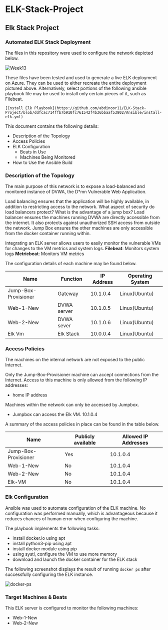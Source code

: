 # ELK-Stack-Project
## **Elk Stack Project**

### **Automated ELK Stack Deployment**

The files in this repository were used to configure the network depicted below.
 
 ![Week13](https://user-images.githubusercontent.com/82536342/137604648-27ad74d8-29f3-4819-bed5-02f9da8e5503.png)



These files have been tested and used to generate a live ELK deployment on Azure. They can be used to either recreate the entire deployment pictured above. Alternatively, select portions of the following ansible playbook file may be used to install only certain pieces of it, such as Filebeat.

    [Install Elk Playbook](https://github.com/abdinoor11/ELK-Stack-Project/blob/ddfcac714ffb7b910fc761542f4b36bbaaf53802/Ansible/install-elk.yml)

This document contains the following details:
- Description of the Topology
- Access Policies
- ELK Configuration
  - Beats in Use
  - Machines Being Monitored
- How to Use the Ansible Build


### **Description of the Topology**

The main purpose of this network is to expose a load-balanced and monitored instance of DVWA, the D*mn Vulnerable Web Application.

Load balancing ensures that the application will be highly available, in addition to restricting access to the network.
What aspect of security do load balancers protect? What is the advantage of a jump box? 
Load balancer ensures the machines running DVWA are directly accessible from the internet. It also protects against unauthorized SSH access from outside the network. 
Jump Box ensures the other machines are only accessible from the docker container running within.

Integrating an ELK server allows users to easily monitor the vulnerable VMs for changes to the VM metrics and system logs.
**Filebeat**: Monitors system logs
**Metricbeat**: Monitors VM metrics

The configuration details of each machine may be found below.

| Name                 | Function    | IP Address | Operating System |
|----------------------|-------------|------------|------------------|
| Jump-Box-Provisioner | Gateway     | 10.1.0.4   | Linux(Ubuntu)    |
| Web-1-New            | DVWA server | 10.1.0.5   | Linux(Ubuntu)    |
| Web-2-New            | DVWA sever  | 10.1.0.6   | Linux(Ubuntu)    |
| Elk Vm               | Elk Stack   | 10.0.0.4   | Linux(Ubuntu)    |


### **Access Policies**

The machines on the internal network are not exposed to the public Internet. 

Only the Jump-Box-Provisioner machine can accept connections from the Internet. Access to this machine is only allowed from the following IP addresses:
- home IP address

Machines within the network can only be accessed by Jumpbox.
-	Jumpbox can access the Elk VM. 10.1.0.4

A summary of the access policies in place can be found in the table below.

| Name                 | Publicly available | Allowed IP Addresses |
|----------------------|--------------------|----------------------|
| Jump-Box-Provisioner | Yes                | 10.1.0.4             |
| Web-1-New            | No                 | 10.1.0.4             |
| Web-2-New            | No                 | 10.1.0.4             |
| Elk-VM               | No                 | 10.1.0.4             |


### **Elk Configuration**

Ansible was used to automate configuration of the ELK machine. No configuration was performed manually, which is advantageous because it reduces chances of human error when configuring the machine.


The playbook implements the following tasks:
-	install docker.io using apt
-	install python3-pip using apt
-	install docker module using pip
-	using systl, configure the VM to use more memory 
-	download and launch the docker container for the ELK stack

The following screenshot displays the result of running `docker ps` after successfully configuring the ELK instance.  

![docker-ps](https://user-images.githubusercontent.com/82536342/137604669-bc770b71-96da-4977-a693-8156f8fe7562.png)


### **Target Machines & Beats**
This ELK server is configured to monitor the following machines:
-	Web-1-New
-	Web-2-New



